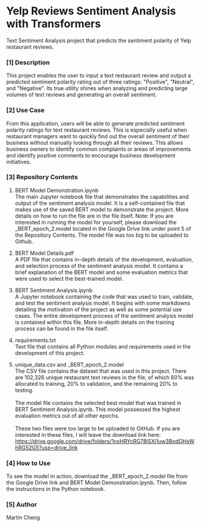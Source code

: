 # Yelp Reviews Sentiment Analysis with Transformers
Text Sentiment Analysis project that predicts the sentiment polarity of Yelp restaurant reviews.


### [1] Description
This project enables the user to input a text restaurant review and output a predicted sentiment polarity rating out of three ratings: "Positive", "Neutral", and "Negative". Its true utility shines when analyzing and predicting large volumes of text reviews and generating an overall sentiment.


### [2] Use Case
From this application, users will be able to generate predicted sentiment polarity ratings for text restaurant reviews. This is especially useful when restaurant managers want to quickly find out the overall sentiment of their business without manually looking through all their reviews. This allows business owners to identify common complaints or areas of improvements and identify positive comments to encourage business development initiatives.


### [3] Repository Contents
1) BERT Model Demonstration.ipynb<br>
The main Jupyter notebook file that demonstrates the capabilities and output of the sentiment analysis model. It is a self-contained file that makes use of the saved BERT model to demonstrate the project. More details on how to run the file are in the file itself. Note: If you are interested in running the model for yourself, please download the _BERT_epoch_2.model located in the Google Drive link under point 5 of the Repository Contents. The model file was too big to be uploaded to Github.

2) BERT Model Details.pdf<br>
A PDF file that contains in-depth details of the development, evaluation, and selection process of the sentiment analysis model. It contains a brief explanation of the BERT model and some evaluation metrics that were used to select the best-trained model.

3) BERT Sentiment Analysis.ipynb<br>
A Jupyter notebook containing the code that was used to train, validate, and test the sentiment analysis model. It begins with some markdowns detailing the motivation of the project as well as some potential use cases. The entire development process of the sentiment analysis model is contained within this file. More in-depth details on the training process can be found in the file itself.

4) requirements.txt<br>
Text file that contains all Python modules and requirements used in the development of this project.

5) unique_data.csv and _BERT_epoch_2.model<br>
The CSV file contains the dataset that was used in this project. There are 102,326 unique restaurant text reviews in the file, of which 60% was allocated to training, 20% to validation, and the remaining 20% to testing.<br><br>The model file contains the selected best model that was trained in BERT Sentiment Analysis.ipynb. This model possessed the highest evaluation metrics out of all other epochs.<br><br>These two files were too large to be uploaded to GitHub. If you are interested in these files, I will leave the download link here: https://drive.google.com/drive/folders/1nxHRYcRG78ISXi1uw3BodOHsWhRG52G5?usp=drive_link


### [4] How to Use
To see the model in action, download the _BERT_epoch_2.model file from the Google Drive link and BERT Model Demonstration.ipynb. Then, follow the instructions in the Python notebook.


### [5] Author
Martin Cheng
